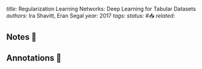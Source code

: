 *title:* Regularization Learning Networks: Deep Learning for Tabular Datasets
*authors:* Ira Shavitt, Eran Segal
*year:* 2017
*tags:* 
*status:* #📥
*related:*

## Notes 📍

## Annotations 📖